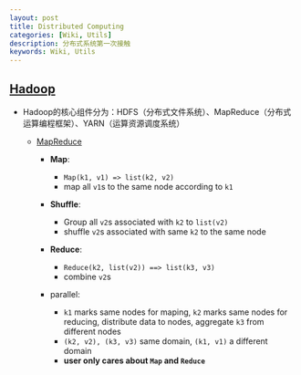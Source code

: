 ```yaml
---
layout: post
title: Distributed Computing
categories: [Wiki, Utils]
description: 分布式系统第一次接触
keywords: Wiki, Utils
---
```

## [Hadoop](https://blog.csdn.net/hguisu/article/details/7238925)

- Hadoop的核心组件分为：HDFS（分布式文件系统）、MapReduce（分布式运算编程框架）、YARN（运算资源调度系统）

  - [MapReduce](https://en.wikipedia.org/wiki/MapReduce)
  
    - **Map**: 
      - `Map(k1, v1) => list(k2, v2)`
      - map all `v1`s to the same node according to `k1`
    - **Shuffle**: 
      - Group all `v2`s associated with `k2` to `list(v2)`
      - shuffle `v2`s associated with same `k2` to the same node
    - **Reduce**: 
      - `Reduce(k2, list(v2)) ==> list(k3, v3)`
      - combine `v2`s 

    - parallel:
      - `k1` marks same nodes for maping, `k2` marks same nodes for reducing, distribute data to nodes, aggregate `k3` from different nodes
      - `(k2, v2), (k3, v3)` same domain, `(k1, v1)` a different domain
      - **user only cares about `Map` and `Reduce`**